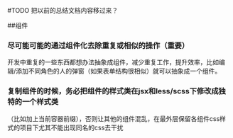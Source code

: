 #TODO 把以前的总结文档内容移过来？

##组件

### 尽可能可能的通过组件化去除重复或相似的操作（重要）

开发中重复的一些东西都想办法抽象成组件，减少重复工作，提升效率，比如编辑/添加不同角色的人的弹窗（如果表单结构很相似）就可以抽象成一个组件。

### 复制组件的时候，务必把组件的样式类在jsx和less/scss下修改成独特的一个样式类
（比如加上当前容器前缀），否则让其他的组件混乱，在最外层保留各组件css样式的项目下尤其不能出现同名的css去干扰